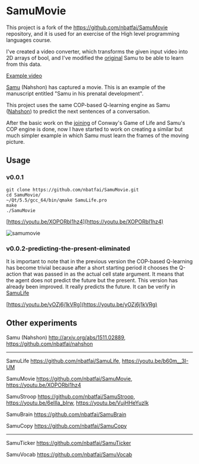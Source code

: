 # SamuMovie

This project is a fork of the https://github.com/nbatfai/SamuMovie repository, and it is used for an exercise of the High level programming languages course.

I've created a video converter, which transforms the given input video into 2D arrays of bool, and I've modified 
the [original](https://github.com/nbatfai/SamuMovie) Samu to be able to learn from this data.

[Example video](https://www.youtube.com/watch?v=GSpl4SDqw2M) 

[Samu](http://arxiv.org/abs/1511.02889) (Nahshon) has captured a movie. 
This is an example of the manuscript entitled "Samu in his prenatal development".

This project uses the same COP-based Q-learning engine as Samu ([Nahshon](https://github.com/nbatfai/nahshon)) 
to predict the next sentences of a conversation. 

After the basic work on the [joining](https://github.com/nbatfai/SamuLife) 
of Conway's Game of Life and Samu's COP engine is done, 
now I have started to work on creating a similar but much simpler example 
in which Samu must learn the frames of the moving picture.

## Usage

### v0.0.1

```
git clone https://github.com/nbatfai/SamuMovie.git
cd SamuMovie/
~/Qt/5.5/gcc_64/bin/qmake SamuLife.pro
make
./SamuMovie
```
[https://youtu.be/XOPORbI1hz4](https://youtu.be/XOPORbI1hz4)

![samumovie](https://cloud.githubusercontent.com/assets/3148120/12219039/13fe4f14-b732-11e5-9590-1bd0d875fc93.png)

### v0.0.2-predicting-the-present-eliminated

It is important to note that in the previous version the COP-based Q-learning 
has become trivial because after a short starting period it chooses the Q-action 
that was passed in as the actual cell state argument. It means that the agent 
does not predict the future but the present. This version has already been 
improved. It really predicts the future. It can be verify in [SamuLife](https://github.com/nbatfai/SamuLife)

[https://youtu.be/yOZj6j1kVRg](https://youtu.be/yOZj6j1kVRg)

## Other experiments

Samu (Nahshon)
http://arxiv.org/abs/1511.02889,
https://github.com/nbatfai/nahshon

---

SamuLife
https://github.com/nbatfai/SamuLife,
https://youtu.be/b60m__3I-UM

SamuMovie
https://github.com/nbatfai/SamuMovie,
https://youtu.be/XOPORbI1hz4

SamuStroop
https://github.com/nbatfai/SamuStroop,
https://youtu.be/6elIla_bIrw,
https://youtu.be/VujHHeYuzIk

SamuBrain
https://github.com/nbatfai/SamuBrain

SamuCopy
https://github.com/nbatfai/SamuCopy

---

SamuTicker
https://github.com/nbatfai/SamuTicker

SamuVocab
https://github.com/nbatfai/SamuVocab
